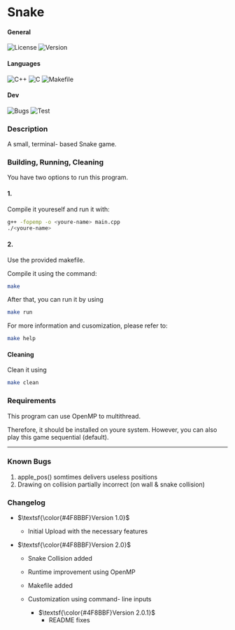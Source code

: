 # Snake

#### General

![License](https://img.shields.io/badge/License-MIT-%2300599C.svg?style=for-the-badge)
![Version](https://img.shields.io/badge/Version-2.0-%2300599C.svg?style=for-the-badge)

#### Languages

![C++](https://img.shields.io/badge/c++-%2300599C.svg?style=for-the-badge&logo=c%2B%2B&logoColor=white)
![C](https://img.shields.io/badge/C-gray?style=for-the-badge&logo=c&logoColor=white)
![Makefile](https://img.shields.io/badge/Makefile-%23008FBA.svg?style=for-the-badge&logo=make&logoColor=white)

#### Dev

![Bugs](https://img.shields.io/badge/Known_Bugs-2-%2300599C.svg?style=for-the-badge)
![Test](https://img.shields.io/badge/Tests_Passed-0/0-%2300599C.svg?style=for-the-badge)

### Description

A small, terminal- based Snake game.

### Building, Running, Cleaning

You have two options to run this program.

#### 1.

Compile it youreself and run it with:

```bash
g++ -fopemp -o <youre-name> main.cpp
./<youre-name>
```

#### 2.

Use the provided makefile.

Compile it using the command:

```bash
make
```

After that, you can run it by using

```bash
make run
```

For more information and cusomization, please refer to: 

```bash
make help
```

#### Cleaning

Clean it using

```bash
make clean
```


### Requirements

This program can use OpenMP to multithread.

Therefore, it should be installed on youre system. However, you can also play this game sequential (default).

---

### Known Bugs

1. apple\_pos() somtimes delivers useless positions
2. Drawing on collision partially incorrect (on wall & snake collision)

### Changelog

- $\textsf{\color{#4F8BBF}Version 1.0}$
  - Initial Upload with the necessary features

- $\textsf{\color{#4F8BBF}Version 2.0}$
  - Snake Collision added
  - Runtime improvement using OpenMP
  - Makefile added
  - Customization using command- line inputs

    - $\textsf{\color{#4F8BBF}Version 2.0.1}$
        - README fixes

